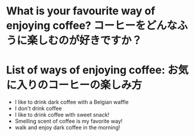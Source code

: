 # What is your favourite way of enjoying coffee? コーヒーをどんなふうに楽しむのが好きですか？

# List of ways of enjoying coffee: お気に入りのコーヒーの楽しみ方
- I like to drink dark coffee with a Belgian waffle
- I don't drink coffee
- I like to drink coffee with sweet snack!
- Smelling scent of coffee is my favorite way!
- walk and enjoy dark coffee in the morning!
